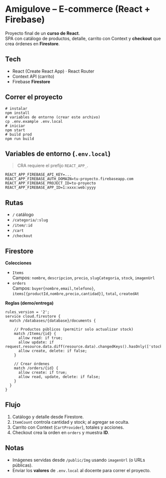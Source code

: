 # Amigulove – E-commerce (React + Firebase)

Proyecto final de un **curso de React**.  
SPA con catálogo de productos, detalle, carrito con Context y **checkout** que crea órdenes en **Firestore**.

## Tech
- React (Create React App) · React Router  
- Context API (carrito)  
- Firebase **Firestore**

## Correr el proyecto
    # instalar
    npm install
    # variables de entorno (crear este archivo)
    cp .env.example .env.local
    # iniciar
    npm start
    # build prod
    npm run build

## Variables de entorno (`.env.local`)
> CRA requiere el prefijo `REACT_APP_`.

    REACT_APP_FIREBASE_API_KEY=...
    REACT_APP_FIREBASE_AUTH_DOMAIN=tu-proyecto.firebaseapp.com
    REACT_APP_FIREBASE_PROJECT_ID=tu-proyecto
    REACT_APP_FIREBASE_APP_ID=1:xxxx:web:yyyy

## Rutas
- `/` catálogo  
- `/categoria/:slug`  
- `/item/:id`  
- `/cart`  
- `/checkout`

## Firestore
**Colecciones**
- `Items`  
  Campos: `nombre`, `descripcion`, `precio`, `slugCategoria`, `stock`, `imagenUrl`
- `orders`  
  Campos: `buyer{nombre,email,telefono}`, `items[{productId,nombre,precio,cantidad}]`, `total`, `createdAt`

**Reglas (demo/entrega)**

    rules_version = '2';
    service cloud.firestore {
      match /databases/{database}/documents {

        // Productos públicos (permitir solo actualizar stock)
        match /Items/{id} {
          allow read: if true;
          allow update: if request.resource.data.diff(resource.data).changedKeys().hasOnly(['stock']);
          allow create, delete: if false;
        }

        // Crear órdenes
        match /orders/{id} {
          allow create: if true;
          allow read, update, delete: if false;
        }
      }
    }

## Flujo
1. Catálogo y detalle desde Firestore.  
2. `ItemCount` controla cantidad y stock; al agregar se oculta.  
3. Carrito con Context (`CartProvider`), totales y acciones.  
4. Checkout crea la orden en `orders` y muestra **ID**.

## Notas
- Imágenes servidas desde `/public/Img` usando `imagenUrl` (o URLs públicas).  
- Enviar los **valores** de `.env.local` al docente para correr el proyecto.
